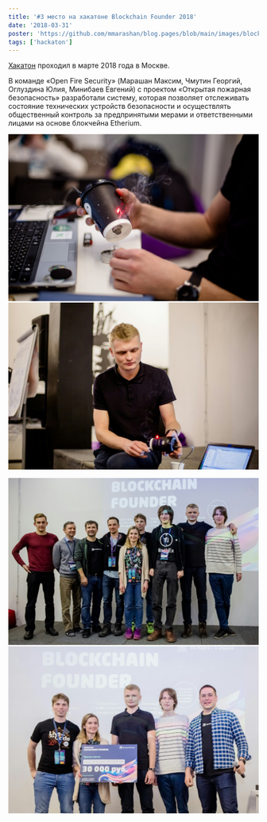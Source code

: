 ```yaml
---
title: '#3 место на хакатоне Blockchain Founder 2018'
date: '2018-03-31'
poster: 'https://github.com/mmarashan/blog.pages/blob/main/images/blockchain_founder/1.jpg?raw=true'
tags: ['hackaton']
---
```


[Хакатон](https://bitnovosti.io/2018/04/08/moskva-blockchain-founder-hackathon/) проходил в марте 2018 года в Москве.

В команде «Open Fire Security» (Марашан Максим, Чмутин Георгий, Оглуздина Юлия, Минибаев Евгений) с проектом «Открытая пожарная безопасность» разработали систему, которая позволяет отслеживать состояние технических устройств безопасности и осуществлять общественный контроль за предпринятыми мерами и ответственными лицами на основе блокчейна Etherium.

![Датчик дыма, подклченный к блокчейну](https://github.com/mmarashan/blog.pages/blob/main/images/blockchain_founder/3.jpg?raw=true)
![Демо](https://github.com/mmarashan/blog.pages/blob/main/images/blockchain_founder/4.jpg?raw=true)

![Общее фото](https://github.com/mmarashan/blog.pages/blob/main/images/blockchain_founder/2.jpg?raw=true)
![Команда и Алексей Черняк](https://github.com/mmarashan/blog.pages/blob/main/images/blockchain_founder/1.jpg?raw=true)